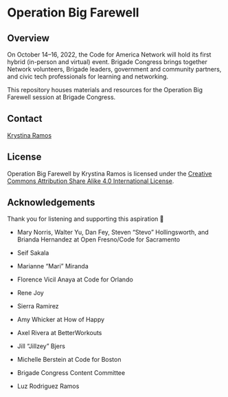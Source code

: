 # Operation Big Farewell

## Overview

On October 14–16, 2022, the Code for America Network will hold its first hybrid (in-person and virtual) event. Brigade Congress brings together Network volunteers, Brigade leaders, government and community partners, and civic tech professionals for learning and networking. 

This repository houses materials and resources for the Operation Big Farewell session at Brigade Congress.

## Contact
[Krystina Ramos](https://linkedin.com/in/krystinaramos)

## License
Operation Big Farewell by Krystina Ramos is licensed under the [Creative Commons Attribution Share Alike 4.0 International License](https://creativecommons.org/licenses/by-sa/4.0/).

## Acknowledgements
Thank you for listening and supporting this aspiration 🐔 

* Mary Norris, Walter Yu, Dan Fey, Steven “Stevo” Hollingsworth, and Brianda Hernandez at Open Fresno/Code for Sacramento

* Seif Sakala

* Marianne “Mari” Miranda

* Florence Vicil Anaya at Code for Orlando

* Rene Joy

* Sierra Ramirez

* Amy Whicker at How of Happy

* Axel Rivera at BetterWorkouts

* Jill “Jillzey” Bjers

* Michelle Berstein at Code for Boston

* Brigade Congress Content Committee

* Luz Rodriguez Ramos

